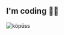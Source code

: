 ## I'm coding 🧚‍♀️

![köpüss](https://user-images.githubusercontent.com/77541682/225643013-fea1a288-4d52-4940-90cf-c9fb05f3404f.jpeg)




